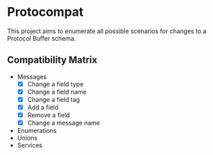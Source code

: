 # Protocompat

This project aims to enumerate all possible scenarios for changes to a Protocol
Buffer schema. 

## Compatibility Matrix

- Messages
  - [x] Change a field type
  - [x] Change a field name
  - [x] Change a field tag
  - [x] Add a field
  - [x] Remove a field
  - [x] Change a message name
- Enumerations
- Unions
- Services
